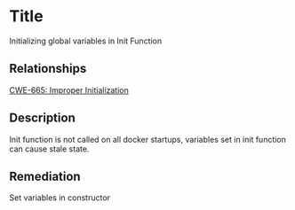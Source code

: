 # Title
Initializing global variables in Init Function

## Relationships
[CWE-665: Improper Initialization](https://cwe.mitre.org/data/definitions/665.html)

## Description
Init function is not called on all docker startups, variables set in init function can cause stale state.

## Remediation
Set variables in constructor

